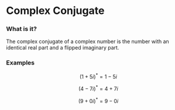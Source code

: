 # Complex Conjugate

### What is it?

The complex conjugate of a complex number is the number with an identical real part and a flipped imaginary part.

### Examples

$$(1 + 5i)^* = 1 - 5i$$

$$(4-7i)^* = 4 + 7i$$

$$(9 + 0i)^* = 9 - 0i$$

